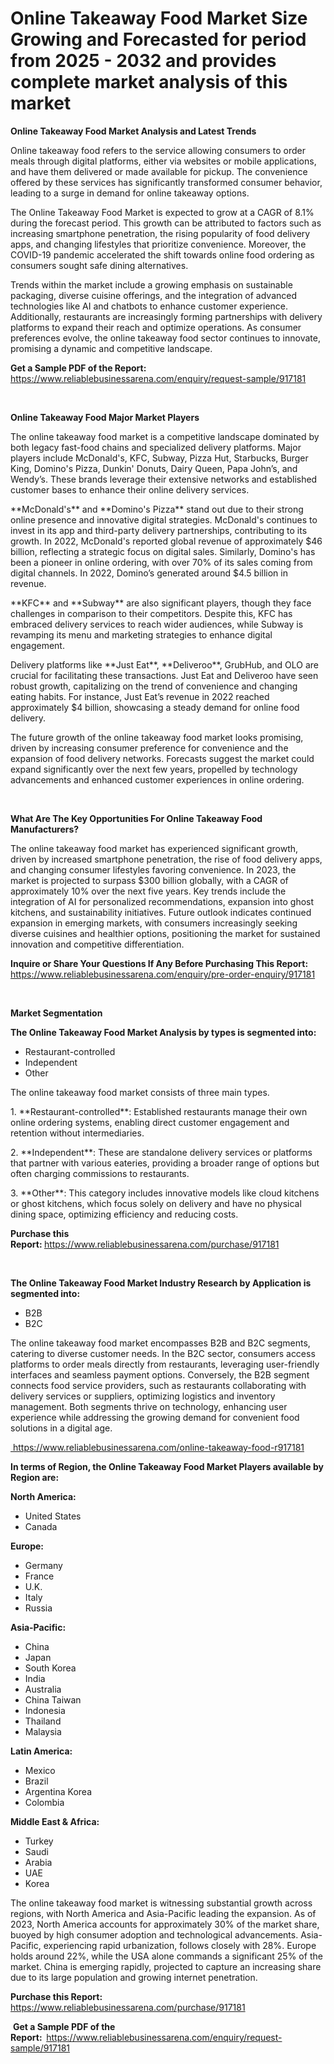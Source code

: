 <p><h1>Online Takeaway Food Market Size Growing and Forecasted for period from 2025 - 2032 and provides complete market analysis of this market</h1></p><p><strong>Online Takeaway Food Market Analysis and Latest Trends</strong></p>
<p><p>Online takeaway food refers to the service allowing consumers to order meals through digital platforms, either via websites or mobile applications, and have them delivered or made available for pickup. The convenience offered by these services has significantly transformed consumer behavior, leading to a surge in demand for online takeaway options.</p><p>The Online Takeaway Food Market is expected to grow at a CAGR of 8.1% during the forecast period. This growth can be attributed to factors such as increasing smartphone penetration, the rising popularity of food delivery apps, and changing lifestyles that prioritize convenience. Moreover, the COVID-19 pandemic accelerated the shift towards online food ordering as consumers sought safe dining alternatives. </p><p>Trends within the market include a growing emphasis on sustainable packaging, diverse cuisine offerings, and the integration of advanced technologies like AI and chatbots to enhance customer experience. Additionally, restaurants are increasingly forming partnerships with delivery platforms to expand their reach and optimize operations. As consumer preferences evolve, the online takeaway food sector continues to innovate, promising a dynamic and competitive landscape.</p></p>
<p><strong>Get a Sample PDF of the Report:&nbsp;</strong> <a href="https://www.reliablebusinessarena.com/enquiry/request-sample/917181?utm_campaign=2188&utm_medium=2&utm_source=Github&utm_content=ia&utm_term=18042025&utm_id=online-takeaway-food">https://www.reliablebusinessarena.com/enquiry/request-sample/917181</a></p>
<p>&nbsp;</p>
<p><strong>Online Takeaway Food Major Market Players</strong></p>
<p><p>The online takeaway food market is a competitive landscape dominated by both legacy fast-food chains and specialized delivery platforms. Major players include McDonald's, KFC, Subway, Pizza Hut, Starbucks, Burger King, Domino's Pizza, Dunkin' Donuts, Dairy Queen, Papa John’s, and Wendy’s. These brands leverage their extensive networks and established customer bases to enhance their online delivery services.</p><p>**McDonald's** and **Domino's Pizza** stand out due to their strong online presence and innovative digital strategies. McDonald's continues to invest in its app and third-party delivery partnerships, contributing to its growth. In 2022, McDonald's reported global revenue of approximately $46 billion, reflecting a strategic focus on digital sales. Similarly, Domino's has been a pioneer in online ordering, with over 70% of its sales coming from digital channels. In 2022, Domino’s generated around $4.5 billion in revenue.</p><p>**KFC** and **Subway** are also significant players, though they face challenges in comparison to their competitors. Despite this, KFC has embraced delivery services to reach wider audiences, while Subway is revamping its menu and marketing strategies to enhance digital engagement.</p><p>Delivery platforms like **Just Eat**, **Deliveroo**, GrubHub, and OLO are crucial for facilitating these transactions. Just Eat and Deliveroo have seen robust growth, capitalizing on the trend of convenience and changing eating habits. For instance, Just Eat’s revenue in 2022 reached approximately $4 billion, showcasing a steady demand for online food delivery.</p><p>The future growth of the online takeaway food market looks promising, driven by increasing consumer preference for convenience and the expansion of food delivery networks. Forecasts suggest the market could expand significantly over the next few years, propelled by technology advancements and enhanced customer experiences in online ordering.</p></p>
<p>&nbsp;</p>
<p><strong>What Are The Key Opportunities For Online Takeaway Food Manufacturers?</strong></p>
<p><p>The online takeaway food market has experienced significant growth, driven by increased smartphone penetration, the rise of food delivery apps, and changing consumer lifestyles favoring convenience. In 2023, the market is projected to surpass $300 billion globally, with a CAGR of approximately 10% over the next five years. Key trends include the integration of AI for personalized recommendations, expansion into ghost kitchens, and sustainability initiatives. Future outlook indicates continued expansion in emerging markets, with consumers increasingly seeking diverse cuisines and healthier options, positioning the market for sustained innovation and competitive differentiation.</p></p>
<p><strong>Inquire or Share Your Questions If Any Before Purchasing This Report:</strong> <a href="https://www.reliablebusinessarena.com/enquiry/pre-order-enquiry/917181?utm_campaign=2188&utm_medium=2&utm_source=Github&utm_content=ia&utm_term=18042025&utm_id=online-takeaway-food">https://www.reliablebusinessarena.com/enquiry/pre-order-enquiry/917181</a></p>
<p>&nbsp;</p>
<p><strong>Market Segmentation</strong></p>
<p><strong>The Online Takeaway Food Market Analysis by types is segmented into:</strong></p>
<p><ul><li>Restaurant-controlled</li><li>Independent</li><li>Other</li></ul></p>
<p><p>The online takeaway food market consists of three main types. </p><p>1. **Restaurant-controlled**: Established restaurants manage their own online ordering systems, enabling direct customer engagement and retention without intermediaries.</p><p>2. **Independent**: These are standalone delivery services or platforms that partner with various eateries, providing a broader range of options but often charging commissions to restaurants.</p><p>3. **Other**: This category includes innovative models like cloud kitchens or ghost kitchens, which focus solely on delivery and have no physical dining space, optimizing efficiency and reducing costs.</p></p>
<p><strong>Purchase this Report:&nbsp;</strong><a href="https://www.reliablebusinessarena.com/purchase/917181?utm_campaign=2188&utm_medium=2&utm_source=Github&utm_content=ia&utm_term=18042025&utm_id=online-takeaway-food">https://www.reliablebusinessarena.com/purchase/917181</a></p>
<p>&nbsp;</p>
<p><strong>The Online Takeaway Food Market Industry Research by Application is segmented into:</strong></p>
<p><ul><li>B2B</li><li>B2C</li></ul></p>
<p><p>The online takeaway food market encompasses B2B and B2C segments, catering to diverse customer needs. In the B2C sector, consumers access platforms to order meals directly from restaurants, leveraging user-friendly interfaces and seamless payment options. Conversely, the B2B segment connects food service providers, such as restaurants collaborating with delivery services or suppliers, optimizing logistics and inventory management. Both segments thrive on technology, enhancing user experience while addressing the growing demand for convenient food solutions in a digital age.</p></p>
<p><a href="https://www.reliablebusinessarena.com/online-takeaway-food-r917181?utm_campaign=2188&utm_medium=2&utm_source=Github&utm_content=ia&utm_term=18042025&utm_id=online-takeaway-food">&nbsp;https://www.reliablebusinessarena.com/online-takeaway-food-r917181</a></p>
<p><strong>In terms of Region, the Online Takeaway Food Market Players available by Region are:</strong></p>
<p>
    <p> <strong> North America: </strong>
        <ul>
            <li>United States</li>
            <li>Canada</li>
        </ul>
        </p> 
    <p> <strong> Europe: </strong>
        <ul>
            <li>Germany</li>
            <li>France</li>
            <li>U.K.</li>
            <li>Italy</li>
            <li>Russia</li>
        </ul>
        </p> 
    <p> <strong> Asia-Pacific: </strong>
        <ul>
            <li>China</li>
            <li>Japan</li>
            <li>South Korea</li>
            <li>India</li>
            <li>Australia</li>
            <li>China Taiwan</li>
            <li>Indonesia</li>
            <li>Thailand</li>
            <li>Malaysia</li>
        </ul>
        </p> 
    <p> <strong> Latin America: </strong>
        <ul>
            <li>Mexico</li>
            <li>Brazil</li>
            <li>Argentina Korea</li>
            <li>Colombia</li>
        </ul>
        </p> 
    <p> <strong> Middle East & Africa: </strong>
        <ul>
            <li>Turkey</li>
            <li>Saudi</li>
            <li>Arabia</li>
            <li>UAE</li>
            <li>Korea</li>
        </ul>
    </p>
    </p>
<p><p>The online takeaway food market is witnessing substantial growth across regions, with North America and Asia-Pacific leading the expansion. As of 2023, North America accounts for approximately 30% of the market share, buoyed by high consumer adoption and technological advancements. Asia-Pacific, experiencing rapid urbanization, follows closely with 28%. Europe holds around 22%, while the USA alone commands a significant 25% of the market. China is emerging rapidly, projected to capture an increasing share due to its large population and growing internet penetration.</p></p>
<p><strong>Purchase this Report: </strong><a href="https://www.reliablebusinessarena.com/purchase/917181?utm_campaign=2188&utm_medium=2&utm_source=Github&utm_content=ia&utm_term=18042025&utm_id=online-takeaway-food">https://www.reliablebusinessarena.com/purchase/917181</a></p>
<p>&nbsp;<strong>Get a Sample PDF of the Report:&nbsp;&nbsp;</strong><a href="https://www.reliablebusinessarena.com/enquiry/request-sample/917181?utm_campaign=2188&utm_medium=2&utm_source=Github&utm_content=ia&utm_term=18042025&utm_id=online-takeaway-food">https://www.reliablebusinessarena.com/enquiry/request-sample/917181</a></p>
<p><strong></strong></p>
<p><p></p><p></p><p></p></p>